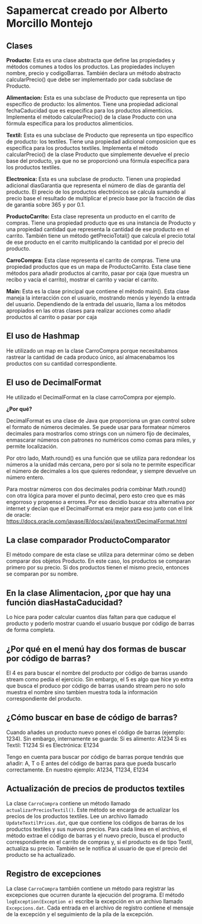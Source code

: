 # Sapamercat creado por Alberto Morcillo Montejo

## Clases

**Producto:** Esta es una clase abstracta que define las propiedades y métodos comunes a todos los productos. Las propiedades incluyen nombre, precio y codigoBarras. También declara un método abstracto calcularPrecio() que debe ser implementado por cada subclase de Producto. 

**Alimentacion:** Esta es una subclase de Producto que representa un tipo específico de producto: los alimentos. Tiene una propiedad adicional fechaCaducidad que es específica para los productos alimenticios. Implementa el método calcularPrecio() de la clase Producto con una fórmula específica para los productos alimenticios.  

**Textil:** Esta es una subclase de Producto que representa un tipo específico de producto: los textiles. Tiene una propiedad adicional composicion que es específica para los productos textiles. Implementa el método calcularPrecio() de la clase Producto que simplemente devuelve el precio base del producto, ya que no se proporcionó una fórmula específica para los productos textiles.

**Electronica:** Esta es una subclase de producto. Tienen una propiedad adicional diasGarantia que representa el número de días de garantía del producto. El precio de los productos electrónicos se calcula sumando al precio base el resultado de multiplicar el precio base por la fracción de días de garantía sobre 365 y por 0.1.

**ProductoCarrito:** Esta clase representa un producto en el carrito de compras. Tiene una propiedad producto que es una instancia de Producto y una propiedad cantidad que representa la cantidad de ese producto en el carrito. También tiene un método getPrecioTotal() que calcula el precio total de ese producto en el carrito multiplicando la cantidad por el precio del producto.

**CarroCompra:** Esta clase representa el carrito de compras. Tiene una propiedad productos que es un mapa de ProductoCarrito. Esta clase tiene métodos para añadir productos al carrito, pasar por caja (que muestra un recibo y vacía el carrito), mostrar el carrito y vaciar el carrito.  

**Main:** Esta es la clase principal que contiene el método main(). Esta clase maneja la interacción con el usuario, mostrando menús y leyendo la entrada del usuario. Dependiendo de la entrada del usuario, llama a los métodos apropiados en las otras clases para realizar acciones como añadir productos al carrito o pasar por caja


## El uso de Hashmap

He utilizado un map en la clase CarroCompra porque necesitabamos rastrear la cantidad de cada produco único, así almacenabamos los productos con su cantidad correspondiente.

## El uso de DecimalFormat

He utilizado el DecimalFormat en la clase carroCompra por ejemplo.

**¿Por qué?**


DecimalFormat es una clase de Java que proporciona un gran control sobre el formato de números decimales. Se puede usar para formatear números decimales para mostrarlos como strings con un número fijo de decimales, enmascarar números con patrones no numéricos como comas para miles, y permite localización.

Por otro lado, Math.round() es una función que se utiliza para redondear los números a la unidad más cercana, pero por sí sola no te permite especificar el número de decimales a los que quieres redondear, y siempre devuelve un número entero.

Para mostrar números con dos decimales podria combinar Math.round() con otra lógica para mover el punto decimal, pero esto creo que es más engorroso y propenso a errores. Por eso decidío buscar otra alternativa por internet y decían que el DecimalFormat era mejor para eso junto con el link de oracle: https://docs.oracle.com/javase/8/docs/api/java/text/DecimalFormat.html

## La clase comparador ProductoComparator

El método compare de esta clase se utiliza para determinar cómo se deben comparar dos objetos Producto.
En este caso, los productos se comparan primero por su precio. Si dos productos tienen el mismo precio, entonces se comparan por su nombre.

## En la clase Alimentacion, ¿por que hay una función diasHastaCaducidad?

Lo hice para poder calcular cuantos días faltan para que caduque el producto y poderlo mostrar cuando el usuario busque
por código de barras de forma completa.

## ¿Por qué en el menú hay dos formas de buscar por código de barras?

El 4 es para buscar el nombre del producto por código de barras usando stream como pedía el ejercicio.
Sin embargo, el 5 es algo que hice yo extra que busca el produco por código de barras usando stream pero no solo muestra el nombre
sino tambien muestra toda la información correspondiente del producto.

## ¿Cómo buscar en base de código de barras?

Cuando añades un producto nuevo pones el código de barras (ejemplo: 1234). Sin embargo, internamente se guarda:
Si es alimento:
A1234
Si es Textil:
T1234
Si es Electrónica:
E1234

Tengo en cuenta para buscar por código de barras porque tendrás que añadir: A, T o E antes del código de barras para que pueda buscarlo correctamente.
En nuestro ejemplo: A1234, T1234, E1234

## Actualización de precios de productos textiles

La clase `CarroCompra` contiene un método llamado `actualizarPreciosTextil()`. Este método se encarga de actualizar los precios de los productos textiles. 
Lee un archivo llamado `UpdateTextilPrices.dat`, que que contiene los códigos de barras de los productos textiles y sus nuevos precios. 
Para cada línea en el archivo, el método extrae el código de barras y el nuevo precio, busca el producto correspondiente en el carrito de compras y, 
si el producto es de tipo Textil, actualiza su precio. También se le notifica al usuario de que el precio del producto se ha actualizado.

## Registro de excepciones

La clase `CarroCompra` también contiene un método para registrar las excepciones que ocurren durante la ejecución del programa. 
El método `logException(Exception e)` escribe la excepción en un archivo llamado `Excepcions.dat`.
Cada entrada en el archivo de registro contiene el mensaje de la excepción y el seguimiento de la pila de la excepción.